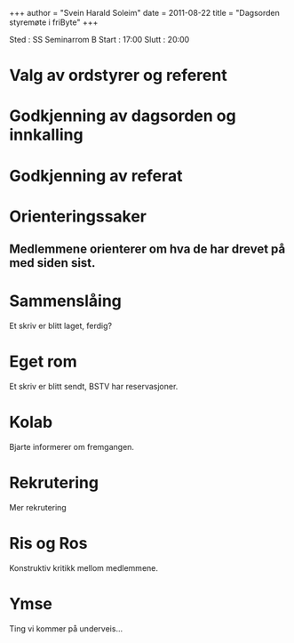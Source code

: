 +++
author = "Svein Harald Soleim"
date = 2011-08-22
title = "Dagsorden styremøte i friByte"
+++

Sted : SS Seminarrom B Start : 17:00 Slutt : 20:00

# Valg av ordstyrer og referent

# Godkjenning av dagsorden og innkalling

# Godkjenning av referat

# Orienteringssaker

## Medlemmene orienterer om hva de har drevet på med siden sist.

# Sammenslåing

Et skriv er blitt laget, ferdig?

# Eget rom

Et skriv er blitt sendt, BSTV har reservasjoner.

# Kolab

Bjarte informerer om fremgangen.

# Rekrutering

Mer rekrutering

# Ris og Ros

Konstruktiv kritikk mellom medlemmene.

# Ymse

Ting vi kommer på underveis\...
